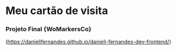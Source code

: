 # Meu cartão de visita
 ### Projeto Final {WoMarkersCo}
 
(https://danielifernandes.github.io/danieli-fernandes-dev-frontend/)
